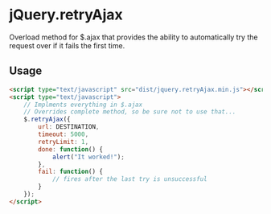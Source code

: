 jQuery.retryAjax
================

Overload method for $.ajax that provides the ability to automatically try the request over if it fails the first time.

## Usage

```html
<script type="text/javascript" src="dist/jquery.retryAjax.min.js"></script>
<script type="text/javascript">
	// Implments everything in $.ajax 
	// Overrides complete method, so be sure not to use that...
	$.retryAjax({
		url: DESTINATION,
		timeout: 5000,
		retryLimit: 1,
		done: function() {
			alert("It worked!");
		}, 
		fail: function() {
			// fires after the last try is unsuccessful
		}
	});
</script>
```
